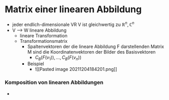 # Matrix einer linearen Abbildung
+ jeder endlich-dimensionale VR V ist gleichwertig zu $ℝ^n,ℂ^n$
+ V --> W lineare Abbildung
	+ lineare Transformation
	+ Transformationsmatrix
		+ Spaltenvektoren der die lineare Abbildung F darstellenden Matrix M sind die Koordinatenvektoren der Bilder des Basisvektoren
			+ $C_B(F(v_1)),...,C_B(F(v_n))$
		+ Beispiel
			+ ![[Pasted image 20211204184201.png]]

### Komposition von linearen Abbildungen
+ 
